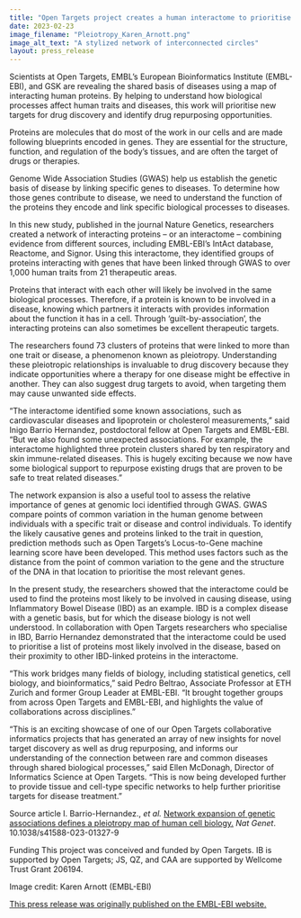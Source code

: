 ```yaml
---
title: "Open Targets project creates a human interactome to prioritise drug discovery"
date: 2023-02-23
image_filename: "Pleiotropy_Karen_Arnott.png"
image_alt_text: "A stylized network of interconnected circles"
layout: press_release
---
```

Scientists at Open Targets, EMBL’s European Bioinformatics Institute (EMBL-EBI), and GSK are revealing the shared basis of diseases using a map of interacting human proteins. By helping to understand how biological processes affect human traits and diseases, this work will prioritise new targets for drug discovery and identify drug repurposing opportunities.

Proteins are molecules that do most of the work in our cells and are made following blueprints encoded in genes. They are essential for the structure, function, and regulation of the body’s tissues, and are often the target of drugs or therapies.

Genome Wide Association Studies (GWAS) help us establish the genetic basis of disease by linking specific genes to diseases. To determine how those genes contribute to disease, we need to understand the function of the proteins they encode and link specific biological processes to diseases.

In this new study, published in the journal Nature Genetics, researchers created a network of interacting proteins – or an interactome – combining evidence from different sources, including EMBL-EBI’s IntAct database, Reactome, and Signor. Using this interactome, they identified groups of proteins interacting with genes that have been linked through GWAS to over 1,000 human traits from 21 therapeutic areas.

Proteins that interact with each other will likely be involved in the same biological processes. Therefore, if a protein is known to be involved in a disease, knowing which partners it interacts with provides information about the function it has in a cell. Through ‘guilt-by-association’, the interacting proteins can also sometimes be excellent therapeutic targets.

The researchers found 73 clusters of proteins that were linked to more than one trait or disease, a phenomenon known as pleiotropy. Understanding these pleiotropic relationships is invaluable to drug discovery because they indicate opportunities where a therapy for one disease might be effective in another. They can also suggest drug targets to avoid, when targeting them may cause unwanted side effects.

“The interactome identified some known associations, such as cardiovascular diseases and lipoprotein or cholesterol measurements,” said Inigo Barrio Hernandez, postdoctoral fellow at Open Targets and EMBL-EBI. “But we also found some unexpected associations. For example, the interactome highlighted three protein clusters shared by ten respiratory and skin immune-related diseases. This is hugely exciting because we now have some biological support to repurpose existing drugs that are proven to be safe to treat related diseases.”

The network expansion is also a useful tool to assess the relative importance of genes at genomic loci identified through GWAS. GWAS compare points of common variation in the human genome between individuals with a specific trait or disease and control individuals. To identify the likely causative genes and proteins linked to the trait in question, prediction methods such as Open Targets’s Locus-to-Gene machine learning score have been developed. This method uses factors such as the distance from the point of common variation to the gene and the structure of the DNA in that location to prioritise the most relevant genes.

In the present study, the researchers showed that the interactome could be used to find the proteins most likely to be involved in causing disease, using Inflammatory Bowel Disease (IBD) as an example. IBD is a complex disease with a genetic basis, but for which the disease biology is not well understood. In collaboration with Open Targets researchers who specialise in IBD, Barrio Hernandez demonstrated that the interactome could be used to prioritise a list of proteins most likely involved in the disease, based on their proximity to other IBD-linked proteins in the interactome.

“This work bridges many fields of biology, including statistical genetics, cell biology, and bioinformatics,” said Pedro Beltrao, Associate Professor at ETH Zurich and former Group Leader at EMBL-EBI. “It brought together groups from across Open Targets and EMBL-EBI, and highlights the value of collaborations across disciplines.” 

“This is an exciting showcase of one of our Open Targets collaborative informatics projects that has generated an array of new insights for novel target discovery as well as drug repurposing, and informs our understanding of the connection between rare and common diseases through shared biological processes,” said Ellen McDonagh, Director of Informatics Science at Open Targets. “This is now being developed further to provide tissue and cell-type specific networks to help further prioritise targets for disease treatment.” 

Source article
I. Barrio-Hernandez., <i>et al.</i> <a href="https://www.nature.com/articles/s41588-023-01327-9" target="_blank">Network expansion of genetic associations defines a pleiotropy map of human cell biology.</a> <i>Nat Genet</i>. 10.1038/s41588-023-01327-9

Funding
This project was conceived and funded by Open Targets. 
IB is supported by Open Targets; JS, QZ, and CAA are supported by Wellcome Trust Grant 206194.

Image credit: Karen Arnott (EMBL-EBI)

<a href="https://www.ebi.ac.uk/about/news/research-highlights/a-human-interactome-to-prioritise-drug-discovery/" target="_blank">This press release was originally published on the EMBL-EBI website.</a>
